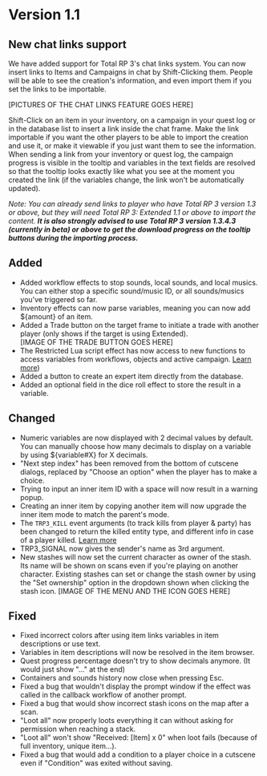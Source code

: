 # Version 1.1

## New chat links support

We have added support for Total RP 3's chat links system. You can now insert links to Items and Campaigns in chat by Shift-Clicking them. People will be able to see the creation's information, and even import them if you set the links to be importable.

[PICTURES OF THE CHAT LINKS FEATURE GOES HERE]

Shift-Click on an item in your inventory, on a campaign in your quest log or in the database list to insert a link inside the chat frame. Make the link importable if you want the other players to be able to import the creation and use it, or make it viewable if you just want them to see the information. When sending a link from your inventory or quest log, the campaign progress is visible in the tooltip and variables in the text fields are resolved so that the tooltip looks exactly like what you see at the moment you created the link (if the variables change, the link won't be automatically updated).

_Note: You can already send links to player who have Total RP 3 version 1.3 or above, but they will need Total RP 3: Extended 1.1 or above to import the content. **It is also strongly advised to use Total RP 3 version 1.3.4.3 (currently in beta) or above to get the download progress on the tooltip buttons during the importing process.**_

## Added
- Added workflow effects to stop sounds, local sounds, and local musics. You can either stop a specific sound/music ID, or all sounds/musics you've triggered so far.
- Inventory effects can now parse variables, meaning you can now add ${amount} of an item.
- Added a Trade button on the target frame to initiate a trade with another player (only shows if the target is using Extended).  
[IMAGE OF THE TRADE BUTTON GOES HERE]
- The Restricted Lua script effect has now access to new functions to access variables from workflows, objects and active campaign. [Learn more](https://github.com/Ellypse/Total-RP-3-Extended/wiki/"Execute-restricted-Lua-script"-effect))
- Added a button to create an expert item directly from the database.
- Added an optional field in the dice roll effect to store the result in a variable.

## Changed

- Numeric variables are now displayed with 2 decimal values by default. You can manually choose how many decimals to display on a variable by using ${variable#X} for X decimals.
- "Next step index" has been removed from the bottom of cutscene dialogs, replaced by "Choose an option" when the player has to make a choice.
- Trying to input an inner item ID with a space will now result in a warning popup.
- Creating an inner item by copying another item will now upgrade the inner item mode to match the parent's mode.
- The `TRP3_KILL` event arguments (to track kills from player & party) has been changed to return the killed entity type, and different info in case of a player killed. [Learn more](https://github.com/Ellypse/Total-RP-3-Extended/wiki/Total-RP-3-:-Extended-custom-events)
- TRP3_SIGNAL now gives the sender's name as 3rd argument.
- New stashes will now set the current character as owner of the stash. Its name will be shown on scans even if you're playing on another character. Existing stashes can set or change the stash owner by using the "Set ownership" option in the dropdown shown when clicking the stash icon.
[IMAGE OF THE MENU AND THE ICON GOES HERE]

## Fixed

- Fixed incorrect colors after using item links variables in item descriptions or use text.
- Variables in item descriptions will now be resolved in the item browser.
- Quest progress percentage doesn't try to show decimals anymore. (It would just show "..." at the end)
- Containers and sounds history now close when pressing Esc.
- Fixed a bug that wouldn't display the prompt window if the effect was called in the callback workflow of another prompt.
- Fixed a bug that would show incorrect stash icons on the map after a scan.
- "Loot all" now properly loots everything it can without asking for permission when reaching a stack.
- "Loot all" won't show "Received: [Item] x 0" when loot fails (because of full inventory, unique item...).
- Fixed a bug that would add a condition to a player choice in a cutscene even if "Condition" was exited without saving.
